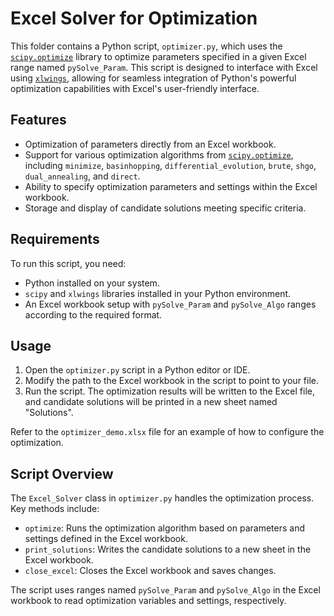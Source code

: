 # Excel Solver for Optimization

This folder contains a Python script, `optimizer.py`, which uses the [`scipy.optimize`][scipy_optimize] library to optimize parameters specified in a given Excel range named `pySolve_Param`. This script is designed to interface with Excel using [`xlwings`][xlwings], allowing for seamless integration of Python's powerful optimization capabilities with Excel's user-friendly interface.

## Features

- Optimization of parameters directly from an Excel workbook.
- Support for various optimization algorithms from [`scipy.optimize`][scipy_optimize], including `minimize`, `basinhopping`, `differential_evolution`, `brute`, `shgo`, `dual_annealing`, and `direct`.
- Ability to specify optimization parameters and settings within the Excel workbook.
- Storage and display of candidate solutions meeting specific criteria.

<!--REFS-->
[scipy_optimize]: https://docs.scipy.org/doc/scipy/reference/optimize.html#optimization
[xlwings]: https://docs.xlwings.org/en/stable/quickstart.html

## Requirements

To run this script, you need:

- Python installed on your system.
- `scipy` and `xlwings` libraries installed in your Python environment.
- An Excel workbook setup with `pySolve_Param` and `pySolve_Algo` ranges according to the required format.

## Usage

1. Open the `optimizer.py` script in a Python editor or IDE.
2. Modify the path to the Excel workbook in the script to point to your file.
3. Run the script. The optimization results will be written to the Excel file, and candidate solutions will be printed in a new sheet named "Solutions".

Refer to the `optimizer_demo.xlsx` file for an example of how to configure the optimization.

## Script Overview

The `Excel_Solver` class in `optimizer.py` handles the optimization process. Key methods include:

- `optimize`: Runs the optimization algorithm based on parameters and settings defined in the Excel workbook.
- `print_solutions`: Writes the candidate solutions to a new sheet in the Excel workbook.
- `close_excel`: Closes the Excel workbook and saves changes.

The script uses ranges named `pySolve_Param` and `pySolve_Algo` in the Excel workbook to read optimization variables and settings, respectively.
